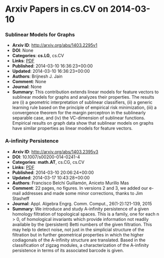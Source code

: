 # Arxiv Papers in cs.CV on 2014-03-10
### Sublinear Models for Graphs
- **Arxiv ID**: http://arxiv.org/abs/1403.2295v1
- **DOI**: None
- **Categories**: **cs.LG**, cs.CV
- **Links**: [PDF](http://arxiv.org/pdf/1403.2295v1)
- **Published**: 2014-03-10 16:36:23+00:00
- **Updated**: 2014-03-10 16:36:23+00:00
- **Authors**: Brijnesh J. Jain
- **Comment**: None
- **Journal**: None
- **Summary**: This contribution extends linear models for feature vectors to sublinear models for graphs and analyzes their properties. The results are (i) a geometric interpretation of sublinear classifiers, (ii) a generic learning rule based on the principle of empirical risk minimization, (iii) a convergence theorem for the margin perceptron in the sublinearly separable case, and (iv) the VC-dimension of sublinear functions. Empirical results on graph data show that sublinear models on graphs have similar properties as linear models for feature vectors.



### A-infinity Persistence
- **Arxiv ID**: http://arxiv.org/abs/1403.2395v3
- **DOI**: 10.1007/s00200-014-0241-4
- **Categories**: **math.AT**, cs.CG, cs.CV
- **Links**: [PDF](http://arxiv.org/pdf/1403.2395v3)
- **Published**: 2014-03-10 20:06:24+00:00
- **Updated**: 2014-03-17 10:43:28+00:00
- **Authors**: Francisco Belchí Guillamón, Aniceto Murillo Mas
- **Comment**: 22 pages, no figures. In versions 2 and 3, we added our e-mail
  addresses and made some minor corrections, thanks to Jim Stasheff
- **Journal**: Appl. Algebra Engrg. Comm. Comput., 26(1-2):121-139, 2015
- **Summary**: We introduce and study A-infinity persistence of a given homology filtration of topological spaces. This is a family, one for each n > 0, of homological invariants which provide information not readily available by the (persistent) Betti numbers of the given filtration. This may help to detect noise, not just in the simplicial structure of the filtration but in further geometrical properties in which the higher codiagonals of the A-infinity structure are translated. Based in the classification of zigzag modules, a characterization of the A-infinity persistence in terms of its associated barcode is given.



